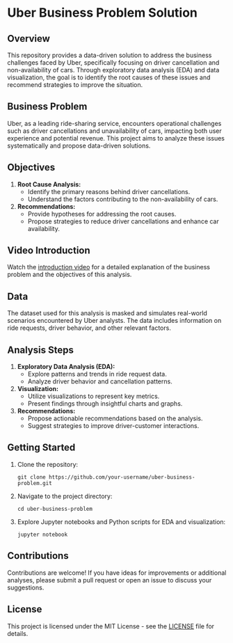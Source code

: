 <!DOCTYPE html>
<html lang="en">

<head>
    <meta charset="UTF-8">
    <meta name="viewport" content="width=device-width, initial-scale=1.0">
    <title>Uber Business Problem Solution</title>
</head>

<body>
    <h1>Uber Business Problem Solution</h1>
    <h2>Overview</h2>
    <p>This repository provides a data-driven solution to address the business challenges faced by Uber, specifically focusing on driver cancellation and non-availability of cars. Through exploratory data analysis (EDA) and data visualization, the goal is to identify the root causes of these issues and recommend strategies to improve the situation.</p>
    <h2>Business Problem</h2>
    <p>Uber, as a leading ride-sharing service, encounters operational challenges such as driver cancellations and unavailability of cars, impacting both user experience and potential revenue. This project aims to analyze these issues systematically and propose data-driven solutions.</p>
    <h2>Objectives</h2>
    <ol>
        <li><strong>Root Cause Analysis:</strong>
            <ul>
                <li>Identify the primary reasons behind driver cancellations.</li>
                <li>Understand the factors contributing to the non-availability of cars.</li>
            </ul>
        </li>
        <li><strong>Recommendations:</strong>
            <ul>
                <li>Provide hypotheses for addressing the root causes.</li>
                <li>Propose strategies to reduce driver cancellations and enhance car availability.</li>
            </ul>
        </li>
    </ol>
    <h2>Video Introduction</h2>
    <p>Watch the <a href="https://youtube.com/your-video-link">introduction video</a> for a detailed explanation of the business problem and the objectives of this analysis.</p>
    <h2>Data</h2>
    <p>The dataset used for this analysis is masked and simulates real-world scenarios encountered by Uber analysts. The data includes information on ride requests, driver behavior, and other relevant factors.</p>
    <h2>Analysis Steps</h2>
    <ol>
        <li><strong>Exploratory Data Analysis (EDA):</strong>
            <ul>
                <li>Explore patterns and trends in ride request data.</li>
                <li>Analyze driver behavior and cancellation patterns.</li>
            </ul>
        </li>
        <li><strong>Visualization:</strong>
            <ul>
                <li>Utilize visualizations to represent key metrics.</li>
                <li>Present findings through insightful charts and graphs.</li>
            </ul>
        </li>
        <li><strong>Recommendations:</strong>
            <ul>
                <li>Propose actionable recommendations based on the analysis.</li>
                <li>Suggest strategies to improve driver-customer interactions.</li>
            </ul>
        </li>
    </ol>
    <h2>Getting Started</h2>
    <ol>
        <li>Clone the repository:
            <pre><code>git clone https://github.com/your-username/uber-business-problem.git</code></pre>
        </li>
        <li>Navigate to the project directory:
            <pre><code>cd uber-business-problem</code></pre>
        </li>
        <li>Explore Jupyter notebooks and Python scripts for EDA and visualization:
            <pre><code>jupyter notebook</code></pre>
        </li>
    </ol>
    <h2>Contributions</h2>
    <p>Contributions are welcome! If you have ideas for improvements or additional analyses, please submit a pull request or open an issue to discuss your suggestions.</p>
    <h2>License</h2>
    <p>This project is licensed under the MIT License - see the <a href="LICENSE">LICENSE</a> file for details.</p>

</body>

</html>
